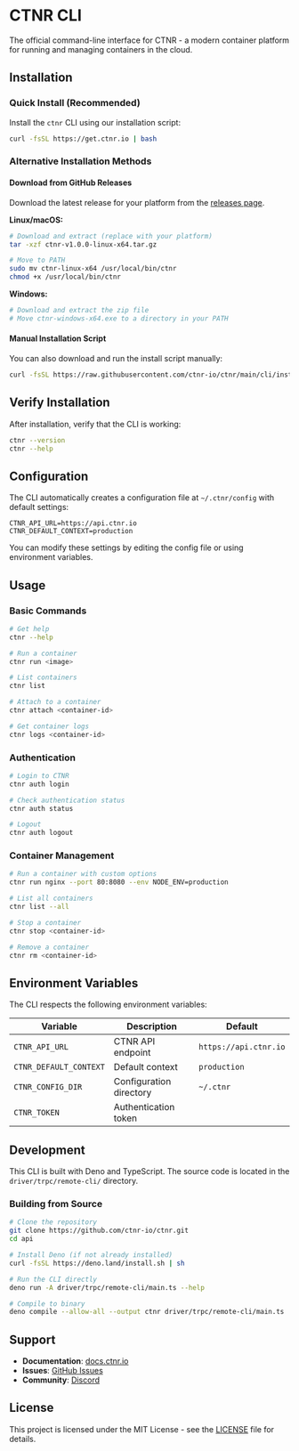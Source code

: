 # CTNR CLI

The official command-line interface for CTNR - a modern container platform for running and managing containers in the cloud.

## Installation

### Quick Install (Recommended)

Install the `ctnr` CLI using our installation script:

```bash
curl -fsSL https://get.ctnr.io | bash
```

### Alternative Installation Methods

#### Download from GitHub Releases

Download the latest release for your platform from the [releases page](https://github.com/ctnr-io/ctnr/releases).

**Linux/macOS:**
```bash
# Download and extract (replace with your platform)
tar -xzf ctnr-v1.0.0-linux-x64.tar.gz

# Move to PATH
sudo mv ctnr-linux-x64 /usr/local/bin/ctnr
chmod +x /usr/local/bin/ctnr
```

**Windows:**
```powershell
# Download and extract the zip file
# Move ctnr-windows-x64.exe to a directory in your PATH
```

#### Manual Installation Script

You can also download and run the install script manually:

```bash
curl -fsSL https://raw.githubusercontent.com/ctnr-io/ctnr/main/cli/install.sh | bash
```

## Verify Installation

After installation, verify that the CLI is working:

```bash
ctnr --version
ctnr --help
```

## Configuration

The CLI automatically creates a configuration file at `~/.ctnr/config` with default settings:

```
CTNR_API_URL=https://api.ctnr.io
CTNR_DEFAULT_CONTEXT=production
```

You can modify these settings by editing the config file or using environment variables.

## Usage

### Basic Commands

```bash
# Get help
ctnr --help

# Run a container
ctnr run <image>

# List containers
ctnr list

# Attach to a container
ctnr attach <container-id>

# Get container logs
ctnr logs <container-id>
```

### Authentication

```bash
# Login to CTNR
ctnr auth login

# Check authentication status
ctnr auth status

# Logout
ctnr auth logout
```

### Container Management

```bash
# Run a container with custom options
ctnr run nginx --port 80:8080 --env NODE_ENV=production

# List all containers
ctnr list --all

# Stop a container
ctnr stop <container-id>

# Remove a container
ctnr rm <container-id>
```

## Environment Variables

The CLI respects the following environment variables:

| Variable | Description | Default |
|----------|-------------|---------|
| `CTNR_API_URL` | CTNR API endpoint | `https://api.ctnr.io` |
| `CTNR_DEFAULT_CONTEXT` | Default context | `production` |
| `CTNR_CONFIG_DIR` | Configuration directory | `~/.ctnr` |
| `CTNR_TOKEN` | Authentication token | |

## Development

This CLI is built with Deno and TypeScript. The source code is located in the `driver/trpc/remote-cli/` directory.

### Building from Source

```bash
# Clone the repository
git clone https://github.com/ctnr-io/ctnr.git
cd api

# Install Deno (if not already installed)
curl -fsSL https://deno.land/install.sh | sh

# Run the CLI directly
deno run -A driver/trpc/remote-cli/main.ts --help

# Compile to binary
deno compile --allow-all --output ctnr driver/trpc/remote-cli/main.ts
```

## Support

- **Documentation**: [docs.ctnr.io](https://docs.ctnr.io)
- **Issues**: [GitHub Issues](https://github.com/ctnr-io/ctnr/issues)
- **Community**: [Discord](https://discord.gg/ctnr)

## License

This project is licensed under the MIT License - see the [LICENSE](LICENSE) file for details.
